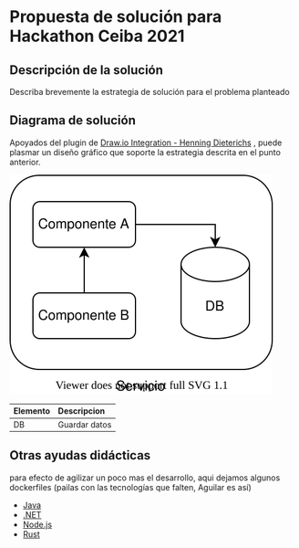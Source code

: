 # Propuesta de solución para Hackathon Ceiba 2021

## Descripción de la solución 

Describa brevemente la estrategia de solución para el problema planteado


## Diagrama de solución 

Apoyados del plugin de [Draw.io Integration - Henning Dieterichs](https://marketplace.visualstudio.com/items?itemName=hediet.vscode-drawio) , puede plasmar un diseño gráfico que soporte la estrategia descrita en el punto anterior. 

![Diagrama componentes!](./solucion.drawio.svg "Diagrama de Solución")

| Elemento | Descripcion |
| :----    | :---        | 
| DB | Guardar datos |    


## Otras ayudas didácticas

para efecto de agilizar un poco mas el desarrollo, aqui dejamos algunos dockerfiles (pailas con las tecnologías que falten, Aguilar es así)

* [Java](./Dockerfile-java)
* [.NET](./Dockerfile-net6)
* [Node.js](./Dockerfile-node)
* [Rust](./Dockerfile-rust)
